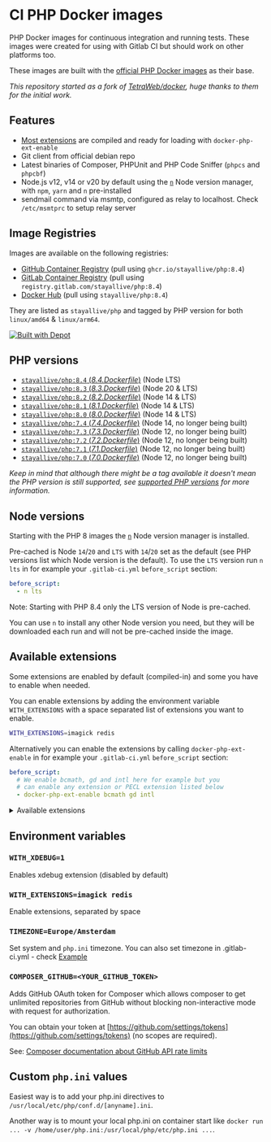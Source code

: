# CI PHP Docker images

PHP Docker images for continuous integration and running tests. These images were created for using with Gitlab CI but should work on other platforms too.

These images are built with the [official PHP Docker images](https://registry.hub.docker.com/_/php/) as their base.

_This repository started as a fork of [TetraWeb/docker](https://github.com/TetraWeb/docker), huge thanks to them for the initial work._

## Features

- [Most extensions](#available-extensions) are compiled and ready for loading with `docker-php-ext-enable`
- Git client from official debian repo
- Latest binaries of Composer, PHPUnit and PHP Code Sniffer (`phpcs` and `phpcbf`)
- Node.js v12, v14 or v20 by default using the [`n`](https://github.com/tj/n) Node version manager, with `npm`, `yarn` and `n` pre-installed
- sendmail command via msmtp, configured as relay to localhost. Check `/etc/msmtprc` to setup relay server

## Image Registries

Images are available on the following registries:

- [GitHub Container Registry](https://github.com/stayallive/php/pkgs/container/php) (pull using `ghcr.io/stayallive/php:8.4`)
- [GitLab Container Registry](https://gitlab.com/stayallive/php/container_registry/3036570) (pull using `registry.gitlab.com/stayallive/php:8.4`)
- [Docker Hub](https://hub.docker.com/r/stayallive/php) (pull using `stayallive/php:8.4`)

They are listed as `stayallive/php` and tagged by PHP version for both `linux/amd64` & `linux/arm64`.

[![Built with Depot](https://depot.dev/badges/built-with-depot.svg)](https://depot.dev/?utm_source=stayallive)

## PHP versions

- [`stayallive/php:8.4` (*8.4.Dockerfile*)](https://github.com/stayallive/php-docker/blob/master/8.4.Dockerfile) (Node LTS)
- [`stayallive/php:8.3` (*8.3.Dockerfile*)](https://github.com/stayallive/php-docker/blob/master/8.3.Dockerfile) (Node 20 & LTS)
- [`stayallive/php:8.2` (*8.2.Dockerfile*)](https://github.com/stayallive/php-docker/blob/master/8.2.Dockerfile) (Node 14 & LTS)
- [`stayallive/php:8.1` (*8.1.Dockerfile*)](https://github.com/stayallive/php-docker/blob/master/8.1.Dockerfile) (Node 14 & LTS)
- [`stayallive/php:8.0` (*8.0.Dockerfile*)](https://github.com/stayallive/php-docker/blob/master/8.0.Dockerfile) (Node 14 & LTS)
- [`stayallive/php:7.4` (*7.4.Dockerfile*)](https://github.com/stayallive/php-docker/blob/master/7.4.Dockerfile) (Node 14, no longer being built)
- [`stayallive/php:7.3` (*7.3.Dockerfile*)](https://github.com/stayallive/php-docker/blob/master/7.3.Dockerfile) (Node 12, no longer being built)
- [`stayallive/php:7.2` (*7.2.Dockerfile*)](https://github.com/stayallive/php-docker/blob/master/7.2.Dockerfile) (Node 12, no longer being built)
- [`stayallive/php:7.1` (*7.1.Dockerfile*)](https://github.com/stayallive/php-docker/blob/master/7.1.Dockerfile) (Node 12, no longer being built)
- [`stayallive/php:7.0` (*7.0.Dockerfile*)](https://github.com/stayallive/php-docker/blob/master/7.0.Dockerfile) (Node 12, no longer being built)

_Keep in mind that although there might be a tag available it doesn't mean the PHP version is still supported, see [supported PHP versions](https://www.php.net/supported-versions.php) for more information._

## Node versions

Starting with the PHP 8 images the [`n`](https://github.com/tj/n) Node version manager is installed.

Pre-cached is Node `14`/`20` and `LTS` with `14`/`20` set as the default (see PHP versions list which Node version is the default). To use the `LTS` version run `n lts` in for example your `.gitlab-ci.yml` `before_script` section:

```yaml
before_script:
  - n lts
```

Note: Starting with PHP 8.4 only the LTS version of Node is pre-cached.

You can use `n` to install any other Node version you need, but they will be downloaded each run and will not be pre-cached inside the image.

## Available extensions

Some extensions are enabled by default (compiled-in) and some you have to enable when needed.

You can enable extensions by adding the environment variable `WITH_EXTENSIONS` with a space separated list of extensions you want to enable.

```bash
WITH_EXTENSIONS=imagick redis
```

Alternatively you can enable the extensions by calling `docker-php-ext-enable` in for example your `.gitlab-ci.yml` `before_script` section:

```yaml
before_script:
  # We enable bcmath, gd and intl here for example but you
  # can enable any extension or PECL extension listed below
  - docker-php-ext-enable bcmath gd intl
```

<details>
<summary>Available extensions</summary>

- amqp
- apcu
- ast
- bcmath
- bitset
- brotli
- bz2
- calendar
- cassandra
- csv
- dba
- ddtrace
- decimal
- ds
- enchant
- ev
- event
- excimer
- exif
- ffi
- ftp
- gd
- gearman
- gettext
- gmagick
- gmp
- gnupg
- grpc
- http
- igbinary
- imagick
- imap
- inotify
- intl
- json_post
- jsonpath
- ldap
- luasandbox
- lz4
- lzf
- mailparse
- maxminddb
- md4c
- memcache
- memcached
- memprof
- mongodb
- msgpack
- mysqli
- oauth
- oci8
- odbc
- opcache
- opentelemetry
- parallel
- parle
- pcntl
- pcov
- pdo_dblib
- pdo_firebird
- pdo_mysql
- pdo_oci
- pdo_odbc
- pdo_pgsql
- pdo_sqlsrv
- pgsql
- php_trie
- pkcs11
- pq
- protobuf
- pspell
- psr
- raphf
- rdkafka
- redis
- relay
- saxon
- seasclick
- shmop
- simdjson
- smbclient
- snappy
- snmp
- soap
- sockets
- solr
- spx
- sqlsrv
- ssh2
- stomp
- sync
- sysvmsg
- sysvsem
- sysvshm
- tideways
- tidy
- timezonedb
- uploadprogress
- uuid
- uv
- vips
- wikidiff2
- xdebug
- xdiff
- xhprof
- xlswriter
- xmldiff
- xmlrpc
- xpass
- xsl
- yac
- yaml
- yar
- zephir_parser
- zip
- zmq
- zookeeper
- zstd

</details>

## Environment variables

### `WITH_XDEBUG=1`

Enables xdebug extension (disabled by default)

### `WITH_EXTENSIONS=imagick redis`

Enable extensions, separated by space

### `TIMEZONE=Europe/Amsterdam`

Set system and `php.ini` timezone. You can also set timezone in .gitlab-ci.yml - check [Example](https://github.com/TetraWeb/docker/blob/master/examples/purephp/.gitlab-ci.yml)

### `COMPOSER_GITHUB=<YOUR_GITHUB_TOKEN>`

Adds GitHub OAuth token for Composer which allows composer to get unlimited repositories from GitHub without blocking non-interactive mode with request for authorization.

You can obtain your token at [https://github.com/settings/tokens](https://github.com/settings/tokens) (no scopes are required).

See: [Composer documentation about GitHub API rate limits](https://getcomposer.org/doc/articles/authentication-for-private-packages.md#github-oauth)

## Custom `php.ini` values

Easiest way is to add your php.ini directives to `/usr/local/etc/php/conf.d/[anyname].ini`.

Another way is to mount your local php.ini on container start like `docker run ... -v /home/user/php.ini:/usr/local/php/etc/php.ini ...`.
